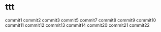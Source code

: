 # ttt
commit1
commit2
commit3
commit5
commit7
commit8
commit9
commit10
commit11
commit12
commit13
commit14
commit20
commit21
commit22